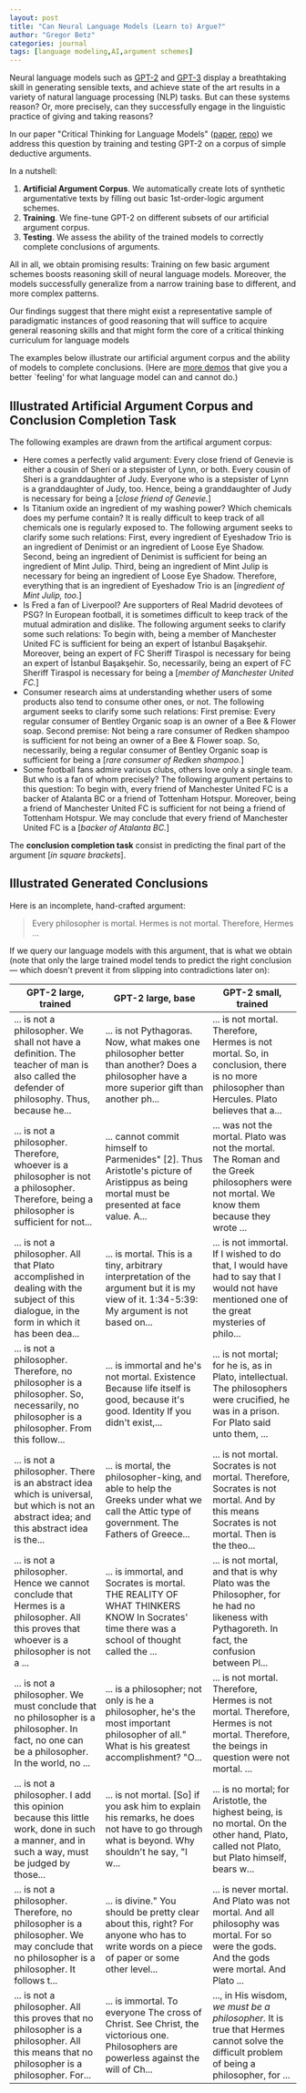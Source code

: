```yaml
---
layout: post
title: "Can Neural Language Models (Learn to) Argue?"
author: "Gregor Betz"
categories: journal
tags: [language modeling,AI,argument schemes]
---
```


Neural language models such as [GPT-2](https://openai.com/blog/gpt-2-1-5b-release/) and [GPT-3](https://arxiv.org/abs/2005.14165) display a breathtaking skill in generating sensible texts, and achieve state of the art results in a variety of natural language processing (NLP) tasks. But can these systems reason? Or, more precisely, can they successfully engage in the linguistic practice of giving and taking reasons?

In our paper "Critical Thinking for Language Models" ([paper](https://arxiv.org/pdf/2009.07185), [repo](https://github.com/debatelab/aacorpus)) we address this question by training and testing GPT-2 on a corpus of simple deductive arguments.

In a nutshell:

1. **Artificial Argument Corpus**. We automatically create lots of synthetic argumentative texts by filling out basic 1st-order-logic argument schemes.
2. **Training**. We fine-tune GPT-2 on different subsets of our artificial argument corpus.
3. **Testing**. We assess the ability of the trained models to correctly complete conclusions of arguments.

All in all, we obtain promising results: Training on few basic argument schemes boosts reasoning skill of neural language models. Moreover, the models successfully generalize from a narrow training base to different, and more complex patterns.

Our  findings  suggest that there might exist a representative sample of paradigmatic instances of good reasoning that  will  suffice  to  acquire  general reasoning skills and that might form the core of a critical  thinking  curriculum  for language models

The examples below illustrate our artificial argument corpus and the ability of models to complete conclusions. (Here are [more demos](https://www.gwern.net/GPT-3) that give you a better `feeling' for what language model can and cannot do.) 

## Illustrated Artificial Argument Corpus and Conclusion Completion Task

The following examples are drawn from the artifical argument corpus: 

* Here comes a perfectly valid argument: Every close friend of Genevie is either a cousin of Sheri or a stepsister of Lynn, or both. Every cousin of Sheri is a granddaughter of Judy. Everyone who is a stepsister of Lynn is a granddaughter of Judy, too. Hence, being a granddaughter of Judy is necessary for being a [_close friend of Genevie._]
* Is Titanium oxide an ingredient of my washing power? Which chemicals does my perfume contain? It is really difficult to keep track of all chemicals one is regularly exposed to. The following argument seeks to clarify some such relations: First, every ingredient of Eyeshadow Trio is an ingredient of Denimist or an ingredient of Loose Eye Shadow. Second, being an ingredient of Denimist is sufficient for being an ingredient of Mint Julip. Third, being an ingredient of Mint Julip is necessary for being an ingredient of Loose Eye Shadow. Therefore, everything that is an ingredient of Eyeshadow Trio is an [_ingredient of Mint Julip, too._]
* Is Fred a fan of Liverpool? Are supporters of Real Madrid devotees of PSG? In European football, it is sometimes difficult to keep track of the mutual admiration and dislike. The following argument seeks to clarify some such relations: To begin with, being a member of Manchester United FC is sufficient for being an expert of İstanbul Başakşehir. Moreover, being an expert of FC Sheriff Tiraspol is necessary for being an expert of İstanbul Başakşehir. So, necessarily, being an expert of FC Sheriff Tiraspol is necessary for being a [_member of Manchester United FC._]
* Consumer research aims at understanding whether users of some products also tend to consume other ones, or not. The following argument seeks to clarify some such relations: First premise: Every regular consumer of Bentley Organic soap is an owner of a Bee & Flower soap. Second premise: Not being a rare consumer of Redken shampoo is sufficient for not being an owner of a Bee & Flower soap. So, necessarily, being a regular consumer of Bentley Organic soap is sufficient for being a [_rare consumer of Redken shampoo._]
* Some football fans admire various clubs, others love only a single team. But who is a fan of whom precisely? The following argument pertains to this question: To begin with, every friend of Manchester United FC is a backer of Atalanta BC or a friend of Tottenham Hotspur. Moreover, being a friend of Manchester United FC is sufficient for not being a friend of Tottenham Hotspur. We may conclude that every friend of Manchester United FC is a [_backer of Atalanta BC._]

The **conclusion completion task** consist in predicting the final part of the argument [_in square brackets_].


## Illustrated Generated Conclusions

Here is an incomplete, hand-crafted argument:

> Every philosopher is mortal. Hermes is not mortal. Therefore, Hermes ...

If we query our language models with this argument, that is what we obtain (note that only the large trained model tends to predict the right conclusion — which doesn't prevent it from slipping into contradictions later on):

GPT-2 large, trained  | GPT-2 large, base     | GPT-2 small, trained               
--------------------- | --------------------- | --------------------- 
... is not a philosopher. We shall not have a definition. The teacher of man is also called the defender of philosophy. Thus, because he...|... is not Pythagoras. Now, what makes one philosopher better than another? Does a philosopher have a more superior gift than another ph...|... is not mortal. Therefore, Hermes is not mortal. So, in conclusion, there is no more philosopher than Hercules. Plato believes that a...
... is not a philosopher. Therefore, whoever is a philosopher is not a philosopher. Therefore, being a philosopher is sufficient for not...|... cannot commit himself to Parmenides" [2].    Thus Aristotle's picture of Aristippus as being mortal must be presented at face value. A...|... was not the mortal. Plato was not the mortal. The Roman and the Greek philosophers were not mortal. We know them because they wrote ...
... is not a philosopher. All that Plato accomplished in dealing with the subject of this dialogue, in the form in which it has been dea...|... is mortal. This is a tiny, arbitrary interpretation of the argument but it is my view of it.    1:34-5:39: My argument is not based on...|... is not immortal. If I wished to do that, I would have had to say that I would not have mentioned one of the great mysteries of philo...
... is not a philosopher. Therefore, no philosopher is a philosopher. So, necessarily, no philosopher is a philosopher. From this follow...|... is immortal and he's not mortal.    Existence    Because life itself is good, because it's good.    Identity    If you didn't exist,...|... is not mortal; for he is, as in Plato, intellectual. The philosophers were crucified, he was in a prison. For Plato said unto them, ...
... is not a philosopher. There is an abstract idea which is universal, but which is not an abstract idea; and this abstract idea is the...|... is mortal, the philosopher-king, and able to help the Greeks under what we call the Attic type of government.    The Fathers of Greece...|... is not mortal. Socrates is not mortal. Therefore, Socrates is not mortal. And by this means Socrates is not mortal. Then is the theo...
... is not a philosopher. Hence we cannot conclude that Hermes is a philosopher. All this proves that whoever is a philosopher is not a ...|... is immortal, and Socrates is mortal.    THE REALITY OF WHAT THINKERS KNOW    In Socrates' time there was a school of thought called the ...|... is not mortal, and that is why Plato was the Philosopher, for he had no likeness with Pythagoreth. In fact, the confusion between Pl...
... is not a philosopher. We must conclude that no philosopher is a philosopher. In fact, no one can be a philosopher. In the world, no ...|... is a philosopher; not only is he a philosopher, he's the most important philosopher of all." What is his greatest accomplishment? "O...|... is not mortal. Therefore, Hermes is not mortal. Therefore, Hermes is not mortal. Therefore, the beings in question were not mortal. ...
... is not a philosopher. I add this opinion because this little work, done in such a manner, and in such a way, must be judged by those...|... is not mortal. [So] if you ask him to explain his remarks, he does not have to go through what is beyond. Why shouldn't he say, "I w...|... is no mortal; for Aristotle, the highest being, is no mortal. On the other hand, Plato, called not Plato, but Plato himself, bears w...
... is not a philosopher. Therefore, no philosopher is a philosopher. We may conclude that no philosopher is a philosopher. It follows t...|... is divine."    You should be pretty clear about this, right? For anyone who has to write words on a piece of paper or some other level...|... is never mortal. And Plato was not mortal. And all philosophy was mortal. For so were the gods. And the gods were mortal. And Plato ...
... is not a philosopher. All this proves that no philosopher is a philosopher. All this means that no philosopher is a philosopher. For...|... is immortal.      To everyone    The cross of Christ.    See Christ, the victorious one.    Philosophers are powerless against the will of Ch...|..., in His wisdom, _we must be _a_ philosopher._ It is true that Hermes cannot solve the difficult problem of being a philosopher, for ...



